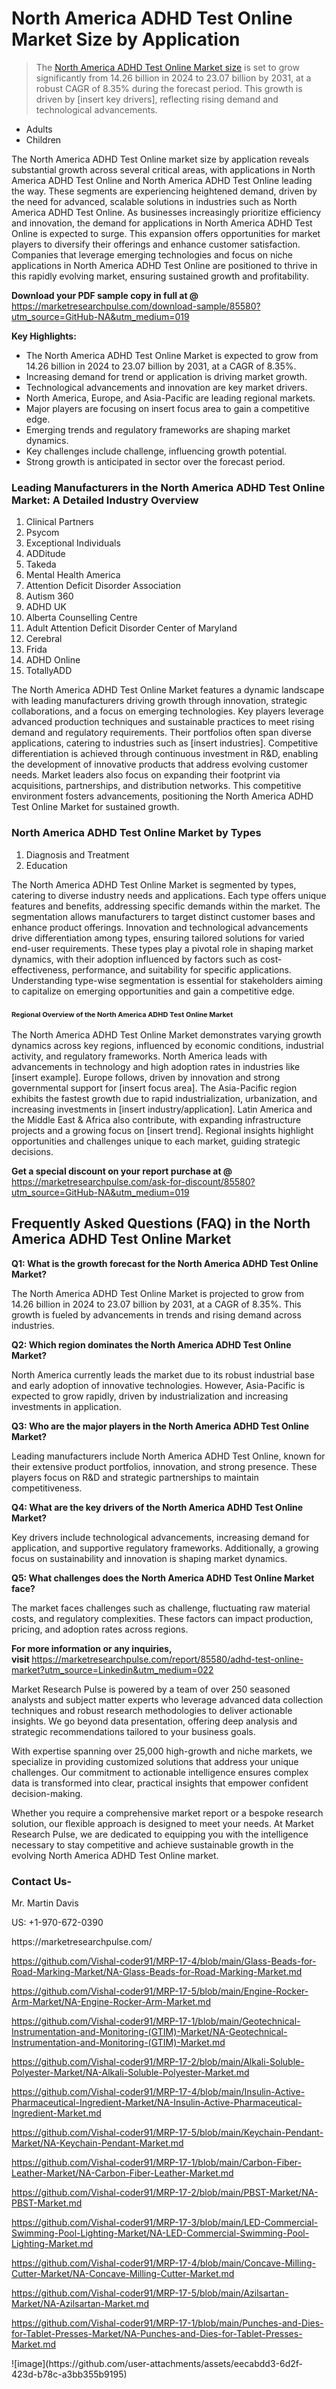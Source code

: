 <h1>North America ADHD Test Online Market&nbsp;Size by Application</h1><blockquote><p>The <a href="https://marketresearchpulse.com/download-sample/85580?utm_source=GitHub-NA&amp;utm_medium=019">North America ADHD Test Online Market size</a> is set to grow significantly from 14.26 billion in 2024 to 23.07 billion by 2031, at a robust CAGR of 8.35% during the forecast period. This growth is driven by [insert key drivers], reflecting rising demand and technological advancements.</p></blockquote><ul><li>Adults<li> Children</li></ul><p>The North America ADHD Test Online market size by application reveals substantial growth across several critical areas, with applications in North America ADHD Test Online and North America ADHD Test Online leading the way. These segments are experiencing heightened demand, driven by the need for advanced, scalable solutions in industries such as North America ADHD Test Online. As businesses increasingly prioritize efficiency and innovation, the demand for applications in North America ADHD Test Online is expected to surge. This expansion offers opportunities for market players to diversify their offerings and enhance customer satisfaction. Companies that leverage emerging technologies and focus on niche applications in North America ADHD Test Online are positioned to thrive in this rapidly evolving market, ensuring sustained growth and profitability.</p><p><strong>Download your PDF sample copy in full at @ </strong><a href="https://marketresearchpulse.com/download-sample/85580?utm_source=GitHub-NA&amp;utm_medium=019">https://marketresearchpulse.com/download-sample/85580?utm_source=GitHub-NA&amp;utm_medium=019</a></p><p><strong>Key Highlights: </strong></p><ul><li>The North America ADHD Test Online Market is expected to grow from 14.26 billion in 2024 to 23.07 billion by 2031, at a CAGR of 8.35%.</li><li>Increasing demand for trend or application is driving market growth.</li><li>Technological advancements and innovation are key market drivers.</li><li>North America, Europe, and Asia-Pacific are leading regional markets.</li><li>Major players are focusing on insert focus area to gain a competitive edge.</li><li>Emerging trends and regulatory frameworks are shaping market dynamics.</li><li>Key challenges include challenge, influencing growth potential.</li><li>Strong growth is anticipated in sector over the forecast period.</li></ul><h3>Leading Manufacturers in the North America ADHD Test Online Market: A Detailed Industry Overview</h3><ol><li>Clinical Partners</li><li>Psycom</li><li>Exceptional Individuals</li><li>ADDitude</li><li>Takeda</li><li>Mental Health America</li><li>Attention Deficit Disorder Association</li><li>Autism 360</li><li>ADHD UK</li><li>Alberta Counselling Centre</li><li>Adult Attention Deficit Disorder Center of Maryland</li><li>Cerebral</li><li>Frida</li><li>ADHD Online</li><li>TotallyADD</li></ol><div class="flex max-w-full flex-col flex-grow"><div class="min-h-8 text-message flex w-full flex-col items-end gap-2 whitespace-normal break-words [.text-message+&amp;]:mt-5" dir="auto" data-message-author-role="assistant" data-message-id="fd8432e4-4910-450d-b182-61b7bfb0a01f" data-message-model-slug="gpt-4o"><div class="flex w-full flex-col gap-1 empty:hidden first:pt-[3px]"><div class="markdown prose w-full break-words dark:prose-invert light"><p>The North America ADHD Test Online Market features a dynamic landscape with leading manufacturers driving growth through innovation, strategic collaborations, and a focus on emerging technologies. Key players leverage advanced production techniques and sustainable practices to meet rising demand and regulatory requirements. Their portfolios often span diverse applications, catering to industries such as [insert industries]. Competitive differentiation is achieved through continuous investment in R&amp;D, enabling the development of innovative products that address evolving customer needs. Market leaders also focus on expanding their footprint via acquisitions, partnerships, and distribution networks. This competitive environment fosters advancements, positioning the North America ADHD Test Online Market for sustained growth.</p></div></div></div></div><h3>North America ADHD Test Online Market by Types</h3><ol><li>Diagnosis and Treatment<li> Education</li></ol><div class="flex max-w-full flex-col flex-grow"><div class="min-h-8 text-message flex w-full flex-col items-end gap-2 whitespace-normal break-words [.text-message+&amp;]:mt-5" dir="auto" data-message-author-role="assistant" data-message-id="084470be-0bb7-4664-bddf-5156b4f41249" data-message-model-slug="gpt-4o-mini"><div class="flex w-full flex-col gap-1 empty:hidden first:pt-[3px]"><div class="markdown prose w-full break-words dark:prose-invert light"><p>The North America ADHD Test Online Market is segmented by types, catering to diverse industry needs and applications. Each type offers unique features and benefits, addressing specific demands within the market. The segmentation allows manufacturers to target distinct customer bases and enhance product offerings. Innovation and technological advancements drive differentiation among types, ensuring tailored solutions for varied end-user requirements. These types play a pivotal role in shaping market dynamics, with their adoption influenced by factors such as cost-effectiveness, performance, and suitability for specific applications. Understanding type-wise segmentation is essential for stakeholders aiming to capitalize on emerging opportunities and gain a competitive edge.</p></div></div></div></div><h3><span style="font-size: 11px;">Regional Overview of the North America ADHD Test Online Market</span></h3><div class="flex max-w-full flex-col flex-grow"><div class="min-h-8 text-message flex w-full flex-col items-end gap-2 whitespace-normal break-words [.text-message+&amp;]:mt-5" dir="auto" data-message-author-role="assistant" data-message-id="e9038762-ce64-4e30-91c9-9bd413514231" data-message-model-slug="gpt-4o-mini"><div class="flex w-full flex-col gap-1 empty:hidden first:pt-[3px]"><div class="markdown prose w-full break-words dark:prose-invert light"><p>The North America ADHD Test Online Market demonstrates varying growth dynamics across key regions, influenced by economic conditions, industrial activity, and regulatory frameworks. North America leads with advancements in technology and high adoption rates in industries like [insert example]. Europe follows, driven by innovation and strong governmental support for [insert focus area]. The Asia-Pacific region exhibits the fastest growth due to rapid industrialization, urbanization, and increasing investments in [insert industry/application]. Latin America and the Middle East &amp; Africa also contribute, with expanding infrastructure projects and a growing focus on [insert trend]. Regional insights highlight opportunities and challenges unique to each market, guiding strategic decisions.</p></div></div></div></div><p><strong>Get a special discount on your report purchase at @ </strong><a href="https://marketresearchpulse.com/ask-for-discount/85580?utm_source=GitHub-NA&amp;utm_medium=019">https://marketresearchpulse.com/ask-for-discount/85580?utm_source=GitHub-NA&amp;utm_medium=019</a></p><h2>Frequently Asked Questions (FAQ) in the North America ADHD Test Online Market</h2><p><strong>Q1: What is the growth forecast for the North America ADHD Test Online Market?</strong></p><p>The North America ADHD Test Online Market is projected to grow from 14.26 billion in 2024 to 23.07 billion by 2031, at a CAGR of 8.35%. This growth is fueled by advancements in trends and rising demand across industries.</p><p><strong>Q2: Which region dominates the North America ADHD Test Online Market?</strong></p><p>North America currently leads the market due to its robust industrial base and early adoption of innovative technologies. However, Asia-Pacific is expected to grow rapidly, driven by industrialization and increasing investments in application.</p><p><strong>Q3: Who are the major players in the North America ADHD Test Online Market?</strong></p><p>Leading manufacturers include North America ADHD Test Online, known for their extensive product portfolios, innovation, and strong presence. These players focus on R&amp;D and strategic partnerships to maintain competitiveness.</p><p><strong>Q4: What are the key drivers of the North America ADHD Test Online Market?</strong></p><p>Key drivers include technological advancements, increasing demand for application, and supportive regulatory frameworks. Additionally, a growing focus on sustainability and innovation is shaping market dynamics.</p><p><strong>Q5: What challenges does the North America ADHD Test Online Market face?</strong></p><p>The market faces challenges such as challenge, fluctuating raw material costs, and regulatory complexities. These factors can impact production, pricing, and adoption rates across regions.</p><p><strong>For more information or any inquiries, visit&nbsp;</strong><a href="https://marketresearchpulse.com/report/85580/adhd-test-online-market?utm_source=Linkedin&utm_medium=022">https://marketresearchpulse.com/report/85580/adhd-test-online-market?utm_source=Linkedin&utm_medium=022</a></p><p>Market Research Pulse is powered by a team of over 250 seasoned analysts and subject matter experts who leverage advanced data collection techniques and robust research methodologies to deliver actionable insights. We go beyond data presentation, offering deep analysis and strategic recommendations tailored to your business goals.</p><p>With expertise spanning over 25,000 high-growth and niche markets, we specialize in providing customized solutions that address your unique challenges. Our commitment to actionable intelligence ensures complex data is transformed into clear, practical insights that empower confident decision-making.</p><p>Whether you require a comprehensive market report or a bespoke research solution, our flexible approach is designed to meet your needs. At Market Research Pulse, we are dedicated to equipping you with the intelligence necessary to stay competitive and achieve sustainable growth in the evolving North America ADHD Test Online market.</p><h3><strong>Contact Us-</strong></h3><p>Mr. Martin Davis</p><p>US: +1-970-672-0390</p><p>https://marketresearchpulse.com/</p><p><a href="https://github.com/Vishal-coder91/MRP-17-4/blob/main/Glass-Beads-for-Road-Marking-Market/NA-Glass-Beads-for-Road-Marking-Market.md">https://github.com/Vishal-coder91/MRP-17-4/blob/main/Glass-Beads-for-Road-Marking-Market/NA-Glass-Beads-for-Road-Marking-Market.md</a></p><p><a href="https://github.com/Vishal-coder91/MRP-17-5/blob/main/Engine-Rocker-Arm-Market/NA-Engine-Rocker-Arm-Market.md">https://github.com/Vishal-coder91/MRP-17-5/blob/main/Engine-Rocker-Arm-Market/NA-Engine-Rocker-Arm-Market.md</a></p><p><a href="https://github.com/Vishal-coder91/MRP-17-1/blob/main/Geotechnical-Instrumentation-and-Monitoring-(GTIM)-Market/NA-Geotechnical-Instrumentation-and-Monitoring-(GTIM)-Market.md">https://github.com/Vishal-coder91/MRP-17-1/blob/main/Geotechnical-Instrumentation-and-Monitoring-(GTIM)-Market/NA-Geotechnical-Instrumentation-and-Monitoring-(GTIM)-Market.md</a></p><p><a href="https://github.com/Vishal-coder91/MRP-17-2/blob/main/Alkali-Soluble-Polyester-Market/NA-Alkali-Soluble-Polyester-Market.md">https://github.com/Vishal-coder91/MRP-17-2/blob/main/Alkali-Soluble-Polyester-Market/NA-Alkali-Soluble-Polyester-Market.md</a></p><p><a href="https://github.com/Vishal-coder91/MRP-17-4/blob/main/Insulin-Active-Pharmaceutical-Ingredient-Market/NA-Insulin-Active-Pharmaceutical-Ingredient-Market.md">https://github.com/Vishal-coder91/MRP-17-4/blob/main/Insulin-Active-Pharmaceutical-Ingredient-Market/NA-Insulin-Active-Pharmaceutical-Ingredient-Market.md</a></p><p><a href="https://github.com/Vishal-coder91/MRP-17-5/blob/main/Keychain-Pendant-Market/NA-Keychain-Pendant-Market.md">https://github.com/Vishal-coder91/MRP-17-5/blob/main/Keychain-Pendant-Market/NA-Keychain-Pendant-Market.md</a></p><p><a href="https://github.com/Vishal-coder91/MRP-17-1/blob/main/Carbon-Fiber-Leather-Market/NA-Carbon-Fiber-Leather-Market.md">https://github.com/Vishal-coder91/MRP-17-1/blob/main/Carbon-Fiber-Leather-Market/NA-Carbon-Fiber-Leather-Market.md</a></p><p><a href="https://github.com/Vishal-coder91/MRP-17-2/blob/main/PBST-Market/NA-PBST-Market.md">https://github.com/Vishal-coder91/MRP-17-2/blob/main/PBST-Market/NA-PBST-Market.md</a></p><p><a href="https://github.com/Vishal-coder91/MRP-17-3/blob/main/LED-Commercial-Swimming-Pool-Lighting-Market/NA-LED-Commercial-Swimming-Pool-Lighting-Market.md">https://github.com/Vishal-coder91/MRP-17-3/blob/main/LED-Commercial-Swimming-Pool-Lighting-Market/NA-LED-Commercial-Swimming-Pool-Lighting-Market.md</a></p><p><a href="https://github.com/Vishal-coder91/MRP-17-4/blob/main/Concave-Milling-Cutter-Market/NA-Concave-Milling-Cutter-Market.md">https://github.com/Vishal-coder91/MRP-17-4/blob/main/Concave-Milling-Cutter-Market/NA-Concave-Milling-Cutter-Market.md</a></p><p><a href="https://github.com/Vishal-coder91/MRP-17-5/blob/main/Azilsartan-Market/NA-Azilsartan-Market.md">https://github.com/Vishal-coder91/MRP-17-5/blob/main/Azilsartan-Market/NA-Azilsartan-Market.md</a></p><p><a href="https://github.com/Vishal-coder91/MRP-17-1/blob/main/Punches-and-Dies-for-Tablet-Presses-Market/NA-Punches-and-Dies-for-Tablet-Presses-Market.md">https://github.com/Vishal-coder91/MRP-17-1/blob/main/Punches-and-Dies-for-Tablet-Presses-Market/NA-Punches-and-Dies-for-Tablet-Presses-Market.md</a></p>
![image](https://github.com/user-attachments/assets/eecabdd3-6d2f-423d-b78c-a3bb355b9195)
